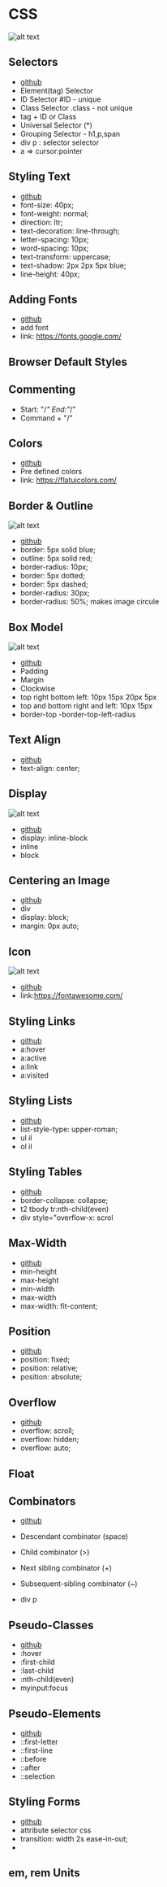 # CSS

![alt text](image/image.png)

## Selectors

- [github](/Learn_CSS/index.html)
- Element(tag) Selector
- ID Selector #ID - unique
- Class Selector .class - not unique
- tag + ID or Class
- Universal Selector (\*)
- Grouping Selector - h1,p,span
- div p : selector selector
- a => cursor:pointer

## Styling Text

- [github](/Learn_CSS/styling_text.htmlLearn_CSS/)
- font-size: 40px;
- font-weight: normal;
- direction: ltr;
- text-decoration: line-through;
- letter-spacing: 10px;
- word-spacing: 10px;
- text-transform: uppercase;
- text-shadow: 2px 2px 5px blue;
- line-height: 40px;

## Adding Fonts

- [github](/Learn_CSS/add_font.html)
- add font
- link: https://fonts.google.com/

## Browser Default Styles

## Commenting

- Start: "/_" End:"_/"
- Command + "/"

## Colors

- [github](/Learn_CSS/colors.html)
- Pre defined colors
- link: https://flatuicolors.com/

## Border & Outline

![alt text](image/border.png)

- [github](/Learn_CSS/border.html)
- border: 5px solid blue;
- outline: 5px solid red;
- border-radius: 10px;
- border: 5px dotted;
- border: 5px dashed;
- border-radius: 30px;
- border-radius: 50%; makes image circule

## Box Model

![alt text](image/box_model.png)

- [github](/Learn_CSS/box_model.html)
- Padding
- Margin
- Clockwise
- top right bottom left: 10px 15px 20px 5px
- top and bottom right and left: 10px 15px
- border-top
  -border-top-left-radius

## Text Align

- [github](/Learn_CSS/text-align.html)
- text-align: center;

## Display

![alt text](/Learn_CSS/image/display.avif)

- [github](/Learn_CSS/display.html)
- display: inline-block
- inline
- block

## Centering an Image

- [github](/Learn_CSS/centering-image.html)
- div
- display: block;
- margin: 0px auto;

## Icon

![alt text](/Learn_CSS/image/icon.png)

- [github](/Learn_CSS/icon.html)
- link:https://fontawesome.com/

## Styling Links

- [github](/Learn_CSS/link-styling.html)
- a:hover
- a:active
- a:link
- a:visited

## Styling Lists

- [github](/Learn_CSS/list-styling.html)
- list-style-type: upper-roman;
- ul il
- ol il

## Styling Tables

- [github](/Learn_CSS/table-styling.html)
- border-collapse: collapse;
- t2 tbody tr:nth-child(even)
- div style="overflow-x: scrol

## Max-Width

- [github](/Learn_CSS/max-width.html)
- min-height
- max-height
- min-width
- max-width
- max-width: fit-content;

## Position

- [github](/Learn_CSS/position.html)
- position: fixed;
- position: relative;
- position: absolute;

## Overflow

- [github](/Learn_CSS/over-flow.html)
- overflow: scroll;
- overflow: hidden;
- overflow: auto;

## Float

## Combinators

- [github](/Learn_CSS/combinator.html)

- Descendant combinator (space)
- Child combinator (>)
- Next sibling combinator (+)
- Subsequent-sibling combinator (~)
- div p

## Pseudo-Classes

- [github](/Learn_CSS/pseudo-class.html)
- :hover
- :first-child
- :last-child
- :nth-child(even)
- myinput:focus

## Pseudo-Elements

- [github](/Learn_CSS/pseudo-elements.html)
- ::first-letter
- ::first-line
- ::before
- ::after
- ::selection

## Styling Forms
- [github](/Learn_CSS/form-styling.html)
- attribute selector css
- transition: width 2s ease-in-out;
-


## em, rem Units
